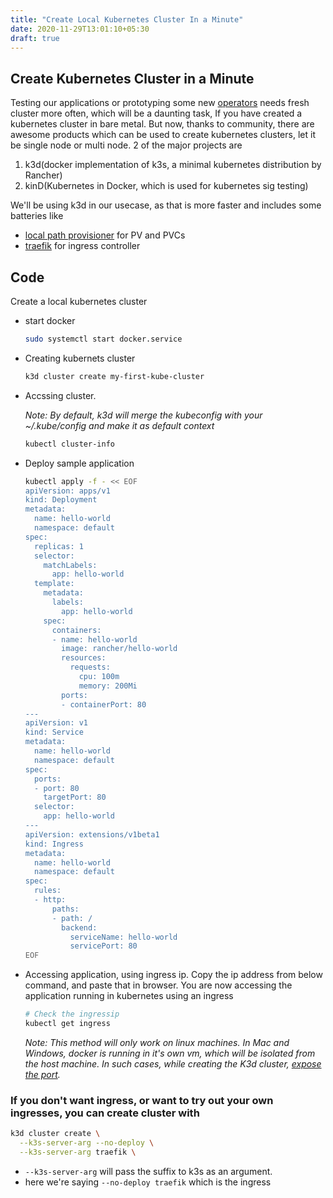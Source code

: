 ```yaml
---
title: "Create Local Kubernetes Cluster In a Minute"
date: 2020-11-29T13:01:10+05:30
draft: true
---
```


## Create Kubernetes Cluster in a Minute

Testing our applications or prototyping some new [operators](https://kubernetes.io/docs/concepts/extend-kubernetes/operator/) needs fresh cluster more often, which will be a daunting task, If you have created a kubernetes cluster in bare metal. But now, thanks to community, there are awesome products which can be used to create kubernetes clusters, let it be single node or multi node.
2 of the major projects are
1. k3d(docker implementation of k3s, a minimal kubernetes distribution by Rancher)
2. kinD(Kubernetes in Docker, which is used for kubernetes sig testing)

We'll be using k3d in our usecase, as that is more faster and includes some batteries like
- [local path provisioner](https://github.com/rancher/local-path-provisioner) for PV and PVCs
- [traefik](https://traefik.io/) for ingress controller

## Code

Create a local kubernetes cluster
- start docker 
  ```bash
  sudo systemctl start docker.service
  ```
- Creating kubernets cluster 
  ```bash
  k3d cluster create my-first-kube-cluster
  ```
- Accssing cluster. 
  
  *Note: By default, k3d will merge the kubeconfig with your ~/.kube/config and make it as default context*
  ```bash
  kubectl cluster-info
  ```
- Deploy sample application 
  
  ```bash
  kubectl apply -f - << EOF
  apiVersion: apps/v1
  kind: Deployment
  metadata:
    name: hello-world
    namespace: default
  spec:
    replicas: 1
    selector:
      matchLabels:
        app: hello-world
    template:
      metadata:
        labels:
          app: hello-world
      spec:
        containers:
        - name: hello-world
          image: rancher/hello-world
          resources:
            requests:
              cpu: 100m
              memory: 200Mi
          ports:
          - containerPort: 80
  ---
  apiVersion: v1
  kind: Service
  metadata:
    name: hello-world
    namespace: default
  spec:
    ports:
    - port: 80
      targetPort: 80
    selector:
      app: hello-world
  ---
  apiVersion: extensions/v1beta1
  kind: Ingress
  metadata:
    name: hello-world
    namespace: default
  spec:
    rules:
    - http:
        paths:
        - path: /
          backend:
            serviceName: hello-world
            servicePort: 80
  EOF
  ```
- Accessing application, using ingress ip.
  Copy the ip address from below command, and paste that in browser. You are now accessing the application running in kubernetes using an ingress
  
  ```bash
  # Check the ingressip
  kubectl get ingress
  ```
  *Note: This method will only work on linux machines. In Mac and Windows, docker is running in it's own vm, which will be isolated from the host machine. In such cases, while creating the K3d cluster, [expose the port](https://k3d.io/usage/guides/exposing_services/).*
  
### If you don't want ingress, or want to try out your own ingresses, you can create cluster with

```bash
k3d cluster create \
  --k3s-server-arg --no-deploy \
  --k3s-server-arg traefik \
```
- `--k3s-server-arg` will pass the suffix to k3s as an argument.
- here we're saying `--no-deploy traefik` which is the ingress

